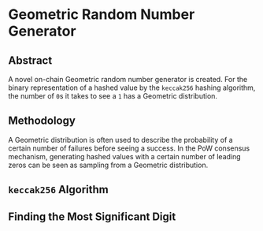 # Geometric Random Number Generator
## Abstract
A novel on-chain Geometric random number generator is created. For the binary representation of a hashed value by the `keccak256` hashing algorithm, the number of `0`s it takes to see a `1` has a Geometric distribution. 

## Methodology
A Geometric distribution is often used to describe the probability of a certain number of failures before seeing a success. In the PoW consensus mechanism, generating hashed values with a certain number of leading zeros can be seen as sampling from a Geometric distribution.

## `keccak256` Algorithm

## Finding the Most Significant Digit
